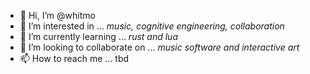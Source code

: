 - 👋 Hi, I’m @whitmo
- 👀 I’m interested in ...
  _music, cognitive engineering, collaboration_
- 🌱 I’m currently learning ...
   _rust and lua_
- 💞️ I’m looking to collaborate on ...
  _music software and interactive art_
- 📫 How to reach me ...
  tbd

<!---
whitmo/whitmo is a ✨ special ✨ repository because its `README.md` (this file) appears on your GitHub profile.
You can click the Preview link to take a look at your changes.
--->

